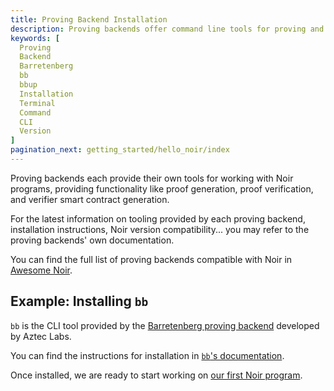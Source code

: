 ```yaml
---
title: Proving Backend Installation
description: Proving backends offer command line tools for proving and verifying Noir programs. This page describes how to install `bb` as an example.
keywords: [
  Proving
  Backend
  Barretenberg
  bb
  bbup
  Installation
  Terminal
  Command
  CLI
  Version
]
pagination_next: getting_started/hello_noir/index
---
```


Proving backends each provide their own tools for working with Noir programs, providing functionality like proof generation, proof verification, and verifier smart contract generation.

For the latest information on tooling provided by each proving backend, installation instructions, Noir version compatibility... you may refer to the proving backends' own documentation.

You can find the full list of proving backends compatible with Noir in [Awesome Noir](https://github.com/noir-lang/awesome-noir/?tab=readme-ov-file#proving-backends).

## Example: Installing `bb`

`bb` is the CLI tool provided by the [Barretenberg proving backend](https://github.com/AztecProtocol/barretenberg) developed by Aztec Labs.

You can find the instructions for installation in [`bb`'s documentation](https://github.com/AztecProtocol/aztec-packages/blob/master/barretenberg/cpp/src/barretenberg/bb/readme.md#installation).

Once installed, we are ready to start working on [our first Noir program](../hello_noir/index.md).
